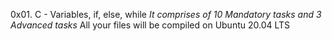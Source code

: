 0x01. C - Variables, if, else, while
*It comprises of 10 Mandatory tasks and 3 Advanced tasks*
All your files will be compiled on Ubuntu 20.04 LTS 
